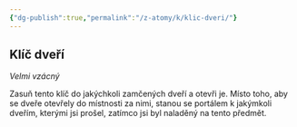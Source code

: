 ```yaml
---
{"dg-publish":true,"permalink":"/z-atomy/k/klic-dveri/"}
---
```


## Klíč dveří  
*Velmi vzácný*

Zasuň tento klíč do jakýchkoli zamčených dveří a otevři je. Místo toho, aby se dveře otevřely do místnosti za nimi, stanou se portálem k jakýmkoli dveřím, kterými jsi prošel, zatímco jsi byl naladěný na tento předmět.